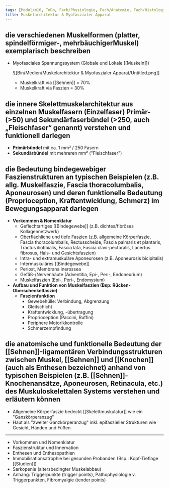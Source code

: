 ```yaml
---
tags: [Modul/m10, ToDo, Fach/Physiologie, Fach/Anatomie, Fach/Histologie]
title: Muskelarchitektur & Myofaszialer Apparat
---
```

## die verschiedenen Muskelformen (platter, spindelförmiger-, mehrbäuchigerMuskel) exemplarisch beschreiben

- Myofasciales Spannungssystem (Globale und Lokale [[Muskeln]])

    ![[Bin/Medien/Muskelarchitektur & Myofaszialer Apparat/Untitled.png]]

    - Muskelkraft via [[Sehnen]] = 70%
    - Muskelkraft via Faszien = 30%

## die innere Skelettmuskelarchitektur aus einzelnen Muskelfasern (Einzelfaser) Primär- (>50) und Sekundärfaserbündel (>250, auch „Fleischfaser“ genannt) verstehen und funktionell darlegen

- **Primärbündel** mit ca. 1 mm² / 250 Fasern
- **Sekundärbündel** mit mehreren mm² ("Fleischfaser")

## die Bedeutung bindegewebiger Faszienstrukturen an typischen Beispielen (z.B. allg. Muskelfaszie, Fascia thoracolumbalis, Aponeurosen) und deren funktionelle Bedeutung (Proprioception, Kraftentwicklung, Schmerz) im Bewegungsapparat darlegen

- **Vorkommen & Nomenklatur**
    - Geflechtartiges [[Bindegewebe]] (z.B. dichtes/fibröses Kollagennetzwerk)
    - Oberflächliche und tiefe Faszien (z.B. allgemeine Körperfaszie, Fascia thoracolumbalis, Rectusscheide, Fascia palmaris et plantaris, Tractus iliotibialis, Fascia lata, Fascia clavi-pectoralis, Lacertus fibrosus, Hals- und Gesichtsfaszien)
    - Intra- und extramuskuläre Aponeurosen (z.B. Aponeurosis bicipitalis)
    - Intermuskuläres [[Bindegewebe]]
    - Periost, Membrana inerossea
    - Gefäß-/Nervenhäute (Adventitia, Epi-, Peri-, Endoneurium)
    - Muskelfaszien (Epi-, Peri-, Endomysium)
- **Aufbau und Funktion von Muskelfaszien (Bsp: Rücken- Oberschenkelfaszie)**
    - **Faszienfunktion**
        - Gewebehülle: Verbindung, Abgrenzung
        - Gleitschicht
        - Kraftentwicklung, -übertragung
        - Proprioception (Paccini, Ruffini)
        - Periphere Motorikkontrolle
        - Schmerzempfindung

## die anatomische und funktionelle Bedeutung der [[Sehnen]]-ligamentären Verbindungsstrukturen zwischen Muskel, [[Sehnen]] und [[Knochen]] (auch als Enthesen bezeichnet) anhand von typischen Beispielen (z.B. [[Sehnen]]-Knochenansätze, Aponeurosen, Retinacula, etc.) des Muskuloskelettalen Systems verstehen und erläutern können

- Allgemeine Körperfaszie bedeckt [[Skelettmuskulatur]] wie ein "Ganzkörperanzug"
- Haut als "zweiter Ganzkörperanzug" inkl. epifaszieller Strukturen wie Gesicht, Händen und Füßen


---

- Vorkommen und Nomenklatur
- Faszienstruktur und Innervation
- Enthesen und Enthesopathien
- Immobilisationsatrophie bei gesunden Probanden (Bsp.: Kopf-Tieflage [[Studien]])
- Sarkopenie (altersbedingter Muskelabbau)
- Anhang: Triggerpunkte (trigger points), Pathophysiologie v. Triggerpunkten, Fibromyalgie (tender points)


